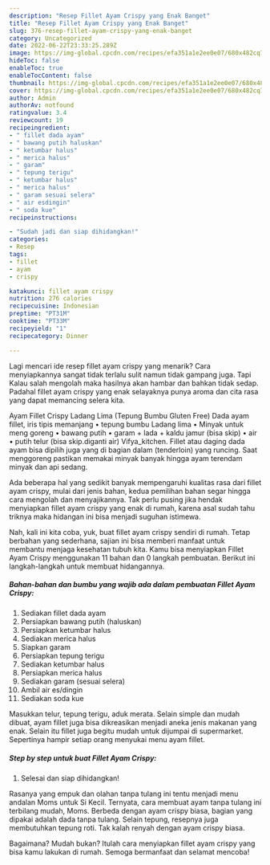 ```yaml
---
description: "Resep Fillet Ayam Crispy yang Enak Banget"
title: "Resep Fillet Ayam Crispy yang Enak Banget"
slug: 376-resep-fillet-ayam-crispy-yang-enak-banget
category: Uncategorized
date: 2022-06-22T23:33:25.289Z
image: https://img-global.cpcdn.com/recipes/efa351a1e2ee0e07/680x482cq70/fillet-ayam-crispy-foto-resep-utama.jpg
hideToc: false
enableToc: true
enableTocContent: false
thumbnail: https://img-global.cpcdn.com/recipes/efa351a1e2ee0e07/680x482cq70/fillet-ayam-crispy-foto-resep-utama.jpg
cover: https://img-global.cpcdn.com/recipes/efa351a1e2ee0e07/680x482cq70/fillet-ayam-crispy-foto-resep-utama.jpg
author: Admin
authorAv: notfound
ratingvalue: 3.4
reviewcount: 19
recipeingredient:
- " fillet dada ayam"
- " bawang putih haluskan"
- " ketumbar halus"
- " merica halus"
- " garam"
- " tepung terigu"
- " ketumbar halus"
- " merica halus"
- " garam sesuai selera"
- " air esdingin"
- " soda kue"
recipeinstructions:

- "Sudah jadi dan siap dihidangkan!"
categories:
- Resep
tags:
- fillet
- ayam
- crispy

katakunci: fillet ayam crispy 
nutrition: 276 calories
recipecuisine: Indonesian
preptime: "PT31M"
cooktime: "PT33M"
recipeyield: "1"
recipecategory: Dinner

---
```



Lagi mencari ide resep fillet ayam crispy yang menarik? Cara menyiapkannya sangat tidak terlalu sulit namun tidak gampang juga. Tapi Kalau salah mengolah maka hasilnya akan hambar dan bahkan tidak sedap. Padahal fillet ayam crispy yang enak selayaknya punya aroma dan cita rasa yang dapat memancing selera kita.


Ayam Fillet Crispy Ladang Lima (Tepung Bumbu Gluten Free) Dada ayam fillet, iris tipis memanjang • tepung bumbu Ladang lima • Minyak untuk meng goreng • bawang putih • garam + lada + kaldu jamur (bisa skip) • air • putih telur (bisa skip.diganti air) Vifya_kitchen. Fillet atau daging dada ayam bisa dipilih juga yang di bagian dalam (tenderloin) yang runcing. Saat menggoreng pastikan memakai minyak banyak hingga ayam terendam minyak dan api sedang.

Ada beberapa hal yang sedikit banyak mempengaruhi kualitas rasa dari fillet ayam crispy, mulai dari jenis bahan, kedua pemilihan bahan segar hingga cara mengolah dan menyajikannya. Tak perlu pusing jika hendak menyiapkan fillet ayam crispy yang enak di rumah, karena asal sudah tahu triknya maka hidangan ini bisa menjadi suguhan istimewa.


Nah, kali ini kita coba, yuk, buat fillet ayam crispy sendiri di rumah. Tetap berbahan yang sederhana, sajian ini bisa memberi manfaat untuk membantu menjaga kesehatan tubuh kita. Kamu bisa menyiapkan Fillet Ayam Crispy menggunakan 11 bahan dan 0 langkah pembuatan. Berikut ini langkah-langkah untuk membuat hidangannya.

<!--inarticleads1-->

##### Bahan-bahan dan bumbu yang wajib ada dalam pembuatan Fillet Ayam Crispy:

1. Sediakan  fillet dada ayam
1. Persiapkan  bawang putih (haluskan)
1. Persiapkan  ketumbar halus
1. Sediakan  merica halus
1. Siapkan  garam
1. Persiapkan  tepung terigu
1. Sediakan  ketumbar halus
1. Persiapkan  merica halus
1. Sediakan  garam (sesuai selera)
1. Ambil  air es/dingin
1. Sediakan  soda kue


Masukkan telur, tepung terigu, aduk merata. Selain simple dan mudah dibuat, ayam fillet juga bisa dikreasikan menjadi aneka jenis makanan yang enak. Selain itu fillet juga begitu mudah untuk dijumpai di supermarket. Sepertinya hampir setiap orang menyukai menu ayam fillet. 

<!--inarticleads2-->

##### Step by step untuk buat Fillet Ayam Crispy:


1. Selesai dan siap dihidangkan!

Rasanya yang empuk dan olahan tanpa tulang ini tentu menjadi menu andalan Moms untuk Si Kecil. Ternyata, cara membuat ayam tanpa tulang ini terbilang mudah, Moms. Berbeda dengan ayam crispy biasa, bagian yang dipakai adalah dada tanpa tulang. Selain tepung, resepnya juga membutuhkan tepung roti. Tak kalah renyah dengan ayam crispy biasa. 

Bagaimana? Mudah bukan? Itulah cara menyiapkan fillet ayam crispy yang bisa kamu lakukan di rumah. Semoga bermanfaat dan selamat mencoba!
